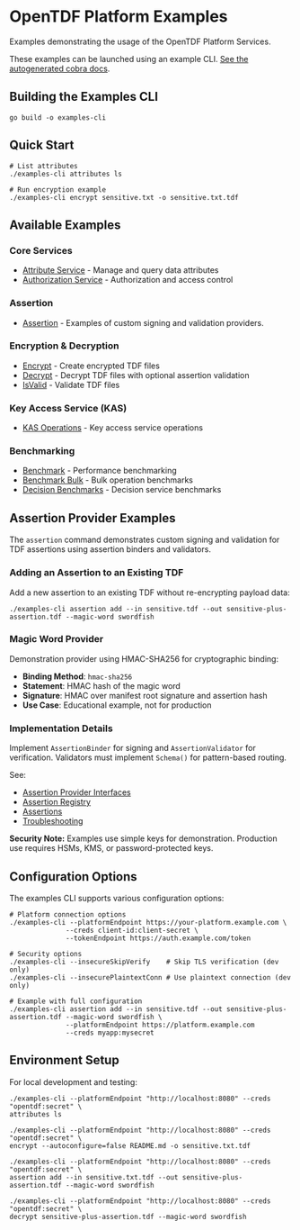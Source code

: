 # OpenTDF Platform Examples

Examples demonstrating the usage of the OpenTDF Platform Services.

These examples can be launched using an example CLI.
[See the autogenerated cobra docs](./docs/examples.md).

## Building the Examples CLI

```shell
go build -o examples-cli
```

## Quick Start

```shell
# List attributes
./examples-cli attributes ls

# Run encryption example
./examples-cli encrypt sensitive.txt -o sensitive.txt.tdf
```

## Available Examples

### Core Services
- [Attribute Service](./cmd/attributes.go) - Manage and query data attributes
- [Authorization Service](./cmd/authorization.go) - Authorization and access control

### Assertion
- [Assertion](./cmd/assertion.go) - Examples of custom signing and validation providers.

### Encryption & Decryption
- [Encrypt](./cmd/encrypt.go) - Create encrypted TDF files
- [Decrypt](./cmd/decrypt.go) - Decrypt TDF files with optional assertion validation
- [IsValid](./cmd/isvalid.go) - Validate TDF files

### Key Access Service (KAS)
- [KAS Operations](./cmd/kas.go) - Key access service operations

### Benchmarking
- [Benchmark](./cmd/benchmark.go) - Performance benchmarking
- [Benchmark Bulk](./cmd/benchmark_bulk.go) - Bulk operation benchmarks
- [Decision Benchmarks](./cmd/benchmark_decision.go) - Decision service benchmarks

## Assertion Provider Examples

The `assertion` command demonstrates custom signing and validation for TDF assertions using assertion binders and validators.

### Adding an Assertion to an Existing TDF

Add a new assertion to an existing TDF without re-encrypting payload data:

```shell
./examples-cli assertion add --in sensitive.tdf --out sensitive-plus-assertion.tdf --magic-word swordfish
```

### Magic Word Provider

Demonstration provider using HMAC-SHA256 for cryptographic binding:
- **Binding Method**: `hmac-sha256`
- **Statement**: HMAC hash of the magic word
- **Signature**: HMAC over manifest root signature and assertion hash
- **Use Case**: Educational example, not for production

### Implementation Details

Implement `AssertionBinder` for signing and `AssertionValidator` for verification. Validators must implement `Schema()` for pattern-based routing.

See:
- [Assertion Provider Interfaces](../sdk/assertion_provider.go)
- [Assertion Registry](../sdk/assertion_provider_registry.go)
- [Assertions](../docs/Assertions.md)
- [Troubleshooting](../docs/Assertions-Troubleshooting.md)

**Security Note:** Examples use simple keys for demonstration. Production use requires HSMs, KMS, or password-protected keys.

## Configuration Options

The examples CLI supports various configuration options:

```shell
# Platform connection options
./examples-cli --platformEndpoint https://your-platform.example.com \
              --creds client-id:client-secret \
              --tokenEndpoint https://auth.example.com/token

# Security options
./examples-cli --insecureSkipVerify    # Skip TLS verification (dev only)
./examples-cli --insecurePlaintextConn # Use plaintext connection (dev only)

# Example with full configuration
./examples-cli assertion add --in sensitive.tdf --out sensitive-plus-assertion.tdf --magic-word swordfish \
              --platformEndpoint https://platform.example.com 
              --creds myapp:mysecret
```

## Environment Setup

For local development and testing:

```shell
./examples-cli --platformEndpoint "http://localhost:8080" --creds "opentdf:secret" \
attributes ls
```

```shell
./examples-cli --platformEndpoint "http://localhost:8080" --creds "opentdf:secret" \
encrypt --autoconfigure=false README.md -o sensitive.txt.tdf
```

```shell
./examples-cli --platformEndpoint "http://localhost:8080" --creds "opentdf:secret" \
assertion add --in sensitive.txt.tdf --out sensitive-plus-assertion.tdf --magic-word swordfish
```

```shell
./examples-cli --platformEndpoint "http://localhost:8080" --creds "opentdf:secret" \
decrypt sensitive-plus-assertion.tdf --magic-word swordfish
```
